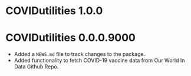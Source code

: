 # COVIDutilities 1.0.0

# COVIDutilities 0.0.0.9000

* Added a `NEWS.md` file to track changes to the package.
* Added functionality to fetch COVID-19 vaccine data from Our World In Data Github Repo.
